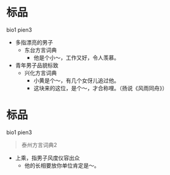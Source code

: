 # 标品
bio1 pien3
+ 多指漂亮的男子
  * 东台方言词典
    - 他是个小～，工作又好，令人羡慕。
+ 青年男子品貌标致
  * 兴化方言词典
    - 小黄是个～，有几个女伢儿追过他。
    - 这块来的这位，是个～，才合称哩。（扬说《风雨同舟》）


# 标品
bio1 pien3
> 泰州方言词典2
- 上乘，指男子风度仪容出众
  - 他的长相要放你单位肯定是～。
